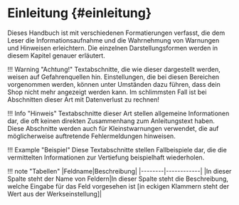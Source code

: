 # Einleitung {#einleitung}

Dieses Handbuch ist mit verschiedenen Formatierungen verfasst, die dem Leser die Informationsaufnahme und die Wahrnehmung von Warnungen und Hinweisen erleichtern. Die einzelnen Darstellungsformen werden in diesem Kapitel genauer erläutert.

!!! Warning "Achtung!"
    Textabschnitte, die wie dieser dargestellt werden, weisen auf Gefahrenquellen hin. Einstellungen, die bei diesen Bereichen vorgenommen werden, können unter Umständen dazu führen, dass dein Shop nicht mehr angezeigt werden kann. Im schlimmsten Fall ist bei Abschnitten dieser Art mit Datenverlust zu rechnen!

!!! Info "Hinweis"
    Textabschnitte dieser Art stellen allgemeine Informationen dar, die oft keinen direkten Zusammenhang zum Anleitungstext haben. Diese Abschnitte werden auch für Kleinstwarnungen verwendet, die auf möglicherweise auftretende Fehlermeldungen hinweisen.

!!! Example "Beispiel"
    Diese Textabschnitte stellen Fallbeispiele dar, die die vermittelten Informationen zur Vertiefung beispielhaft wiederholen.

!!! note "Tabellen"
    |Feldname|Beschreibung|
    |--------|------------|
    |In dieser Spalte steht der Name von Feldern|In dieser Spalte steht die Beschreibung, welche Eingabe für das Feld vorgesehen ist \[in eckigen Klammern steht der Wert aus der Werkseinstellung\]|

